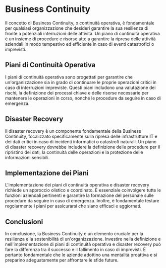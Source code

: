 # Business Continuity

Il concetto di Business Continuity, o continuità operativa, è fondamentale per qualsiasi organizzazione che desideri garantire la sua resilienza di fronte a potenziali interruzioni delle attività. Un piano di continuità operativa è un insieme di procedure e risorse atte a garantire la ripresa delle attività aziendali in modo tempestivo ed efficiente in caso di eventi catastrofici o imprevisti.

## Piani di Continuità Operativa

I piani di continuità operativa sono progettati per garantire che un'organizzazione sia in grado di continuare le proprie operazioni critici in caso di interruzioni impreviste. Questi piani includono una valutazione dei rischi, la definizione dei processi chiave e delle risorse necessarie per mantenere le operazioni in corso, nonché le procedure da seguire in caso di emergenza.

## Disaster Recovery

Il disaster recovery è un componente fondamentale della Business Continuity, focalizzato specificamente sulla ripresa delle infrastrutture IT e dei dati critici in caso di incidenti informatici o catastrofi naturali. Un piano di disaster recovery dovrebbe includere la definizione delle procedure per il ripristino dei dati, la continuità delle operazioni e la protezione delle informazioni sensibili.

## Implementazione dei Piani

L'implementazione dei piani di continuità operativa e disaster recovery richiede un approccio olistico e coordinato. È essenziale coinvolgere tutte le funzioni aziendali pertinenti e garantire la formazione del personale sulle procedure da seguire in caso di emergenza. Inoltre, è fondamentale testare regolarmente i piani per assicurarsi che siano efficaci e aggiornati.

## Conclusioni

In conclusione, la Business Continuity è un elemento cruciale per la resilienza e la sostenibilità di un'organizzazione. Investire nella definizione e nell'implementazione di piani di continuità operativa e disaster recovery può fare la differenza tra il successo e il fallimento in caso di imprevisti. È pertanto fondamentale che le aziende adottino una mentalità proattiva e si preparino adeguatamente per affrontare le sfide future.